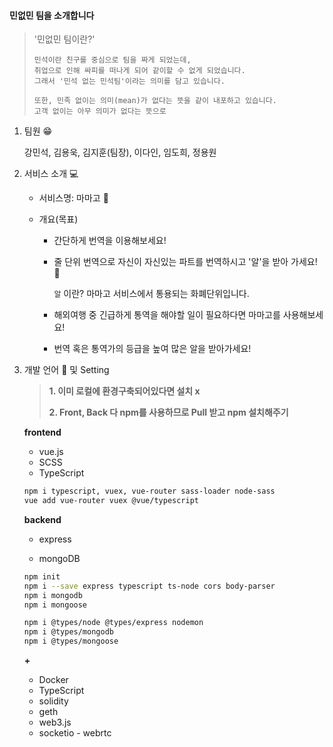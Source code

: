#### 민없민 팀을 소개합니다

> '민없민 팀이란?'
>
> ```
> 민석이란 친구를 중심으로 팀을 짜게 되었는데,
> 취업으로 인해 싸피를 떠나게 되어 같이할 수 없게 되었습니다.
> 그래서 '민석 없는 민석팀'이라는 의미를 담고 있습니다.
> 
> 또한, 민족 없이는 의미(mean)가 없다는 뜻을 같이 내포하고 있습니다.
> 고객 없이는 아무 의미가 없다는 뜻으로 
> ```

1. 팀원 :grin: 

   강민석, 김용욱, 김지훈(팀장), 이다인, 임도희, 정용원

2. 서비스 소개 :computer: 

   - 서비스명: 마마고 :baby_chick: 

   - 개요(목표)

     - 간단하게 번역을 이용해보세요!

     - 줄 단위 번역으로 자신이 자신있는 파트를 번역하시고 '알'을 받아 가세요! :egg: 

       `알` 이란? 마마고 서비스에서 통용되는 화폐단위입니다.

     - 해외여행 중 긴급하게 통역을 해야할 일이 필요하다면 마마고를 사용해보세요!

     - 번역 혹은 통역가의 등급을 높여 많은 알을 받아가세요!

3. 개발 언어 :page_with_curl:  및 Setting 

   > **1. 이미 로컬에 환경구축되어있다면 설치 x**
   >
   > **2. Front, Back 다 npm를 사용하므로 Pull 받고 npm 설치해주기**

   **frontend**

   - vue.js
   - SCSS
   - TypeScript

   ```bash
   npm i typescript, vuex, vue-router sass-loader node-sass
   vue add vue-router vuex @vue/typescript
   ```

   **backend**

   - express

   - mongoDB

   ```bash
   npm init
   npm i --save express typescript ts-node cors body-parser
   npm i mongodb
   npm i mongoose
   
   npm i @types/node @types/express nodemon
   npm i @types/mongodb
   npm i @types/mongoose
   ```

   

   **+**

   - Docker
   - TypeScript
   - solidity
   - geth
   - web3.js
   - socketio - webrtc




